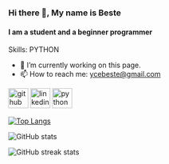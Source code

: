 ### Hi there 👋, My name is Beste
#### I am a student and a beginner programmer

Skills: PYTHON

- 🔭 I’m currently working on this page. 
- 📫 How to reach me: ycebeste@gmail.com 


[<img src='https://cdn.jsdelivr.net/npm/simple-icons@3.0.1/icons/github.svg' alt='github' height='40'>](https://github.com/BesteYuce)  [<img src='https://cdn.jsdelivr.net/npm/simple-icons@3.0.1/icons/linkedin.svg' alt='linkedin' height='40'>](https://www.linkedin.com/in/beste-yüce-ab4178249//)  [<img src='https://cdn.jsdelivr.net/npm/simple-icons@3.0.1/icons/python.svg' alt='python' height='40'>](https://upload.wikimedia.org/wikipedia/commons/thumb/0/0a/Python.svg/640px-Python.svg.png)  

[![Top Langs](https://github-readme-stats.vercel.app/api/top-langs/?username=BesteYuce)](https://github.com/anuraghazra/github-readme-stats)

![GitHub stats](https://github-readme-stats.vercel.app/api?username=BesteYuce&show_icons=true)  

![GitHub streak stats](https://streak-stats.demolab.com/?user=BesteYuce)  
